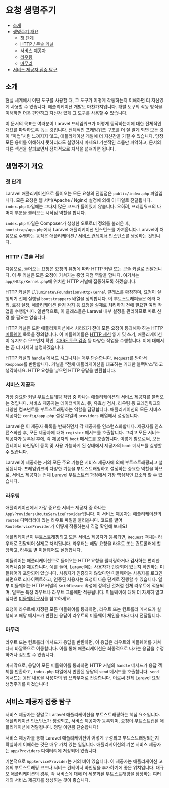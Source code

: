 # 요청 생명주기

- [소개](#introduction)
- [생명주기 개요](#lifecycle-overview)
    - [첫 단계](#first-steps)
    - [HTTP / 콘솔 커널](#http-console-kernels)
    - [서비스 제공자](#service-providers)
    - [라우팅](#routing)
    - [마무리](#finishing-up)
- [서비스 제공자 집중 탐구](#focus-on-service-providers)

<a name="introduction"></a>
## 소개

현실 세계에서 어떤 도구를 사용할 때, 그 도구가 어떻게 작동하는지 이해하면 더 자신있게 사용할 수 있습니다. 애플리케이션 개발도 마찬가지입니다. 개발 도구의 작동 방식을 이해하면 더욱 편안하고 자신감 있게 그 도구를 사용할 수 있습니다.

이 문서의 목표는 여러분이 Laravel 프레임워크가 어떻게 동작하는지에 대한 전체적인 개요를 파악하도록 돕는 것입니다. 전체적인 프레임워크 구조를 더 잘 알게 되면 모든 것이 “마법”처럼 느껴지지 않고, 애플리케이션 개발에 더 자신감을 가질 수 있습니다. 당장 모든 용어를 이해하지 못하더라도 실망하지 마세요! 기본적인 흐름만 파악하고, 문서의 다른 섹션을 살펴보면서 점차적으로 지식을 넓혀가면 됩니다.

<a name="lifecycle-overview"></a>
## 생명주기 개요

<a name="first-steps"></a>
### 첫 단계

Laravel 애플리케이션으로 들어오는 모든 요청의 진입점은 `public/index.php` 파일입니다. 모든 요청은 웹 서버(Apache / Nginx) 설정에 의해 이 파일로 전달됩니다. `index.php` 파일에는 그다지 많은 코드가 들어있지 않습니다. 오히려, 프레임워크의 나머지 부분을 불러오는 시작점 역할을 합니다.

`index.php` 파일은 Composer가 생성한 오토로더 정의를 불러온 후, `bootstrap/app.php`에서 Laravel 애플리케이션 인스턴스를 가져옵니다. Laravel이 처음으로 수행하는 동작은 애플리케이션 / [서비스 컨테이너](/docs/{{version}}/container) 인스턴스를 생성하는 것입니다.

<a name="http-console-kernels"></a>
### HTTP / 콘솔 커널

다음으로, 들어오는 요청은 요청의 유형에 따라 HTTP 커널 또는 콘솔 커널로 전달됩니다. 이 두 커널은 모든 요청이 거쳐가는 중앙 지점 역할을 합니다. 여기서는 `app/Http/Kernel.php`에 위치한 HTTP 커널에 집중하도록 하겠습니다.

HTTP 커널은 `Illuminate\Foundation\Http\Kernel` 클래스를 확장하며, 요청이 실행되기 전에 실행될 `bootstrappers` 배열을 정의합니다. 이 부트스트래퍼들은 에러 처리, 로깅 설정, [애플리케이션 환경 감지](/docs/{{version}}/configuration#environment-configuration) 등 요청을 실제로 처리하기 전에 필요한 여러 작업을 수행합니다. 일반적으로, 이 클래스들은 Laravel 내부 설정을 관리하므로 따로 신경 쓸 필요는 없습니다.

HTTP 커널은 또한 애플리케이션에서 처리되기 전에 모든 요청이 통과해야 하는 HTTP [미들웨어](/docs/{{version}}/middleware) 목록을 정의합니다. 이 미들웨어들은 [HTTP 세션](/docs/{{version}}/session) 읽기 및 쓰기, 애플리케이션이 유지보수 모드인지 확인, [CSRF 토큰 검증](/docs/{{version}}/csrf) 등 다양한 작업을 수행합니다. 이에 대해서는 곧 더 자세히 설명하겠습니다.

HTTP 커널의 `handle` 메서드 시그니처는 매우 단순합니다. `Request`를 받아서 `Response`를 반환합니다. 커널을 “전체 애플리케이션을 대표하는 거대한 블랙박스”라고 생각하세요. HTTP 요청을 넣으면 HTTP 응답을 반환합니다.

<a name="service-providers"></a>
### 서비스 제공자

가장 중요한 커널 부트스트래핑 작업 중 하나는 애플리케이션의 [서비스 제공자](/docs/{{version}}/providers)를 불러오는 것입니다. 서비스 제공자는 데이터베이스, 큐, 유효성 검사, 라우팅 등 프레임워크의 다양한 컴포넌트를 부트스트래핑하는 역할을 담당합니다. 애플리케이션의 모든 서비스 제공자는 `config/app.php` 설정 파일의 `providers` 배열에서 설정됩니다.

Laravel은 이 제공자 목록을 반복하면서 각 제공자를 인스턴스화합니다. 제공자를 인스턴스화한 후, 모든 제공자에 대해 `register` 메서드를 호출합니다. 그리고 모든 서비스 제공자가 등록된 후에, 각 제공자의 `boot` 메서드를 호출합니다. 이렇게 함으로써, 모든 컨테이너 바인딩이 등록 및 사용 가능하게 된 상태에서 제공자의 `boot` 메서드를 실행할 수 있습니다.

Laravel이 제공하는 거의 모든 주요 기능은 서비스 제공자에 의해 부트스트래핑되고 설정됩니다. 프레임워크의 다양한 기능을 부트스트래핑하고 설정하는 중요한 역할을 하므로, 서비스 제공자는 전체 Laravel 부트스트랩 과정에서 가장 핵심적인 요소라 할 수 있습니다.

<a name="routing"></a>
### 라우팅

애플리케이션에서 가장 중요한 서비스 제공자 중 하나는 `App\Providers\RouteServiceProvider`입니다. 이 서비스 제공자는 애플리케이션의 `routes` 디렉터리에 있는 라우트 파일을 불러옵니다. 코드를 열어 `RouteServiceProvider`가 어떻게 작동하는지 직접 확인해 보세요!

애플리케이션이 부트스트래핑되고 모든 서비스 제공자가 등록되면, `Request` 객체는 라우터로 전달되어 실제로 처리됩니다. 라우터는 해당 요청을 라우트 또는 컨트롤러에 할당하고, 라우트 별 미들웨어도 실행합니다.

미들웨어는 애플리케이션으로 들어오는 HTTP 요청을 필터링하거나 검사하는 편리한 메커니즘을 제공합니다. 예를 들어, Laravel에는 사용자가 인증되어 있는지 확인하는 미들웨어가 포함되어 있습니다. 사용자가 인증되지 않았다면 미들웨어는 사용자를 로그인 화면으로 리다이렉트하고, 인증된 사용자는 요청이 다음 단계로 진행할 수 있습니다. 일부 미들웨어는 HTTP 커널의 `$middleware` 속성에 정의된 것처럼 전체 라우트에 적용되며, 일부는 특정 라우트나 라우트 그룹에만 적용됩니다. 미들웨어에 대해 더 자세히 알고 싶다면 [미들웨어 문서](/docs/{{version}}/middleware)를 참고하세요.

요청이 라우트에 지정된 모든 미들웨어를 통과하면, 라우트 또는 컨트롤러 메서드가 실행되고 해당 메서드가 반환한 응답이 라우트의 미들웨어 체인을 따라 다시 전달됩니다.

<a name="finishing-up"></a>
### 마무리

라우트 또는 컨트롤러 메서드가 응답을 반환하면, 이 응답은 라우트의 미들웨어를 거쳐 다시 바깥쪽으로 이동합니다. 이를 통해 애플리케이션은 최종적으로 나가는 응답을 수정하거나 검토할 수 있습니다.

마지막으로, 응답이 모든 미들웨어를 통과하면 HTTP 커널의 `handle` 메서드가 응답 객체를 반환하고, `index.php` 파일에서 반환된 응답의 `send` 메서드를 호출합니다. `send` 메서드는 응답 내용을 사용자의 웹 브라우저로 전송합니다. 이로써 전체 Laravel 요청 생명주기를 마쳤습니다!

<a name="focus-on-service-providers"></a>
## 서비스 제공자 집중 탐구

서비스 제공자는 정말로 Laravel 애플리케이션을 부트스트래핑하는 핵심 요소입니다. 애플리케이션 인스턴스가 생성되고, 서비스 제공자가 등록되며, 요청이 부트스트랩된 애플리케이션에 전달됩니다. 정말 이만큼 단순합니다!

서비스 제공자를 통해 Laravel 애플리케이션이 어떻게 구성되고 부트스트래핑되는지 확실하게 이해하는 것은 매우 가치 있는 일입니다. 애플리케이션의 기본 서비스 제공자는 `app/Providers` 디렉터리에 저장되어 있습니다.

기본적으로 `AppServiceProvider`는 거의 비어 있습니다. 이 제공자는 애플리케이션 고유의 부트스트래핑 코드나 서비스 컨테이너 바인딩을 추가하기에 좋은 위치입니다. 대규모 애플리케이션의 경우, 각 서비스에 대해 더 세분화된 부트스트래핑을 담당하는 여러 개의 서비스 제공자를 생성하는 것이 좋습니다.